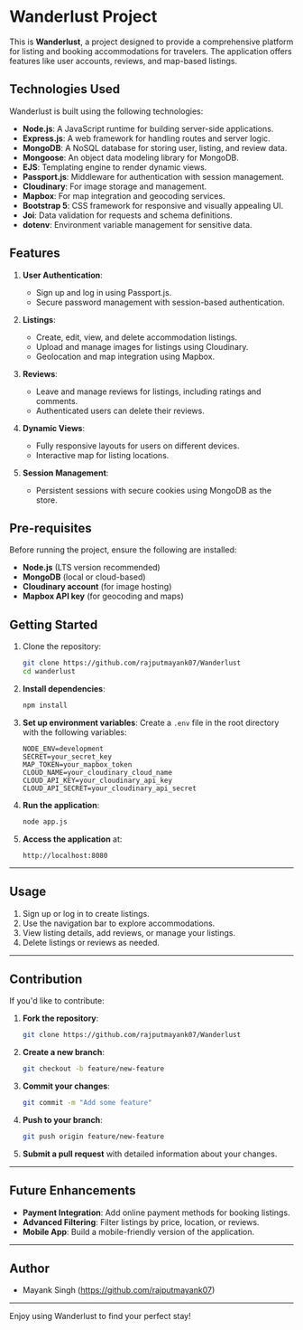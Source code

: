 # Wanderlust Project

This is **Wanderlust**, a project designed to provide a comprehensive platform for listing and booking accommodations for travelers. The application offers features like user accounts, reviews, and map-based listings.

## Technologies Used

Wanderlust is built using the following technologies:

- **Node.js**: A JavaScript runtime for building server-side applications.
- **Express.js**: A web framework for handling routes and server logic.
- **MongoDB**: A NoSQL database for storing user, listing, and review data.
- **Mongoose**: An object data modeling library for MongoDB.
- **EJS**: Templating engine to render dynamic views.
- **Passport.js**: Middleware for authentication with session management.
- **Cloudinary**: For image storage and management.
- **Mapbox**: For map integration and geocoding services.
- **Bootstrap 5**: CSS framework for responsive and visually appealing UI.
- **Joi**: Data validation for requests and schema definitions.
- **dotenv**: Environment variable management for sensitive data.

## Features

1. **User Authentication**:
   - Sign up and log in using Passport.js.
   - Secure password management with session-based authentication.
   
2. **Listings**:
   - Create, edit, view, and delete accommodation listings.
   - Upload and manage images for listings using Cloudinary.
   - Geolocation and map integration using Mapbox.

3. **Reviews**:
   - Leave and manage reviews for listings, including ratings and comments.
   - Authenticated users can delete their reviews.

4. **Dynamic Views**:
   - Fully responsive layouts for users on different devices.
   - Interactive map for listing locations.

5. **Session Management**:
   - Persistent sessions with secure cookies using MongoDB as the store.

## Pre-requisites

Before running the project, ensure the following are installed:
- **Node.js** (LTS version recommended)
- **MongoDB** (local or cloud-based)
- **Cloudinary account** (for image hosting)
- **Mapbox API key** (for geocoding and maps)

## Getting Started

1. Clone the repository:
   ```bash
   git clone https://github.com/rajputmayank07/Wanderlust
   cd wanderlust

2. **Install dependencies**:
   ```bash
   npm install
   ```

3. **Set up environment variables**:
   Create a `.env` file in the root directory with the following variables:
   ```
   NODE_ENV=development
   SECRET=your_secret_key
   MAP_TOKEN=your_mapbox_token
   CLOUD_NAME=your_cloudinary_cloud_name
   CLOUD_API_KEY=your_cloudinary_api_key
   CLOUD_API_SECRET=your_cloudinary_api_secret
   ```

4. **Run the application**:
   ```bash
   node app.js
   ```

5. **Access the application** at:
   ```
   http://localhost:8080
   ```

---

## Usage

1. Sign up or log in to create listings.
2. Use the navigation bar to explore accommodations.
3. View listing details, add reviews, or manage your listings.
4. Delete listings or reviews as needed.

---

## Contribution

If you'd like to contribute:

1. **Fork the repository**:
   ```bash
   git clone https://github.com/rajputmayank07/Wanderlust
   ```

2. **Create a new branch**:
   ```bash
   git checkout -b feature/new-feature
   ```

3. **Commit your changes**:
   ```bash
   git commit -m "Add some feature"
   ```

4. **Push to your branch**:
   ```bash
   git push origin feature/new-feature
   ```

5. **Submit a pull request** with detailed information about your changes.

---

## Future Enhancements

- **Payment Integration**: Add online payment methods for booking listings.
- **Advanced Filtering**: Filter listings by price, location, or reviews.
- **Mobile App**: Build a mobile-friendly version of the application.

---

## Author

- Mayank Singh (https://github.com/rajputmayank07)

---

Enjoy using Wanderlust to find your perfect stay!